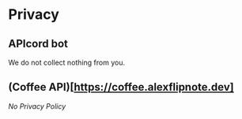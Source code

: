 # Privacy
## APIcord bot
We do not collect nothing from you.
## (Coffee API)[https://coffee.alexflipnote.dev]
_No Privacy Policy_
